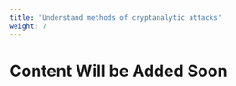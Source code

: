 ```yaml
---
title: 'Understand methods of cryptanalytic attacks'
weight: 7
---
```


# Content Will be Added Soon